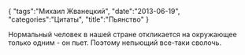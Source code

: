 {
    "tags":"Михаил Жванецкий",
    "date":"2013-06-19",
    "categories":"Цитаты",
    "title":"Пьянство"
}

Нормальный человек в нашей стране откликается на окружающее только одним - он пьет. Поэтому непьющий все-таки сволочь.
